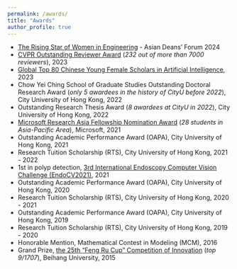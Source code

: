 ```yaml
---
permalink: /awards/
title: "Awards"
author_profile: true
---
```


* <a href="https://risingstarsasia.org/index.php" target="_blank">The Rising Star of Women in Engineering</a> - Asian Deans’ Forum 2024
* <a href="https://cvpr2023.thecvf.com/Conferences/2023/OutstandingReviewers" target="_blank">CVPR Outstanding Reviewer Award</a> (*232 out of more than 7000 reviewers*), 2023
* <a href="https://xueshu.baidu.com/usercenter/index/aischolar2023" target="_blank">Global Top 80 Chinese Young Female Scholars in Artificial Intelligence</a>, 2023
* Chow Yei Ching School of Graduate Studies Outstanding Doctoral Research Award (*only 5 awardees in the history of CityU before 2022*), City University of Hong Kong, 2022 
* Outstanding Research Thesis Award (*8 awardees at CityU in 2022*), City University of Hong Kong, 2022 
* <a href="https://www.msra.cn/zh-cn/connections/academic-programs/fellows" target="_blank">Microsoft Research Asia Fellowship Nomination Award</a> (*28 students in Asia-Pacific Area*), Microsoft, 2021 
* Outstanding Academic Performance Award (OAPA), City University of Hong Kong, 2021 
* Research Tuition Scholarship (RTS), City University of Hong Kong, 2021 - 2022
* 1st in polyp detection, <a href="https://endocv2021.grand-challenge.org/evaluation/round-ii-detection-genralization-challenge/leaderboard/" target="_blank">3rd International Endoscopy Computer Vision Challenge (EndoCV2021)</a>, 2021
* Outstanding Academic Performance Award (OAPA), City University of Hong Kong, 2020  
* Research Tuition Scholarship (RTS), City University of Hong Kong, 2020 - 2021 
* Outstanding Academic Performance Award (OAPA), City University of Hong Kong, 2019 
* Research Tuition Scholarship (RTS), City University of Hong Kong, 2019 - 2020 
* Honorable Mention, Mathematical Contest in Modeling (MCM), 2016
* Grand Prize, <a href="http://buaa.ihwrm.com/index/article/articleinfo.html?doc_id=1248477" target="_blank">the 25th “Feng Ru Cup” Competition of Innovation</a> (*top 9/1707*), Beihang University, 2015
